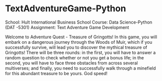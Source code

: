 # TextAdventureGame-Python

School:     Hult International Business School
Course:     Data Science-Python (DAT -5301)
Assignment: Text Adventure Game Development 

Welcome to Adventure Quest - Treasure of Gringotts! In this game, you will
embark on a dangerous journey through the Woods of Muir, which if you
successfully survive, will lead you to discover the mythical treasure of
Gringotts! There will be three rounds: in the first, you will have to answer a
random question to check whether or not you get a bonus life; in the second, 
you will have to face three obstacles from across several multiverses; and
finally, you need to successfully walk through a minefield for this abundant 
treasure to be yours. God speed!

